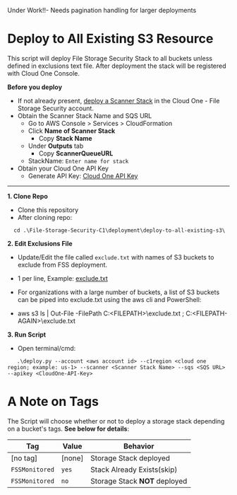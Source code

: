 Under Work!!- Needs pagination handling for larger deployments

# Deploy to All Existing S3 Resource
This script will deploy File Storage Security Stack to all buckets unless defined in exclusions text file. After deployment the stack will be registered with Cloud One Console. 

**Before you deploy**

   * If not already present, [deploy a Scanner Stack](https://cloudone.trendmicro.com/docs/file-storage-security/stack-add-aws/) in the Cloud One - File Storage Security account.
  * Obtain the Scanner Stack Name and SQS URL
      - Go to AWS Console > Services > CloudFormation
      - Click **Name of Scanner Stack**
         - Copy **Stack Name** 
      - Under **Outputs** tab
         - Copy **ScannerQueueURL**
      - StackName: `Enter name for stack`
   * Obtain your Cloud One API Key
      - Generate API Key: [Cloud One API Key](https://cloudone.trendmicro.com/docs/account-and-user-management/c1-api-key/)

<hr>

**1. Clone Repo**
 - Clone this repository
 - After cloning repo:
 ```
   cd .\File-Storage-Security-C1\deployment\deploy-to-all-existing-s3\
```

**2. Edit Exclusions File**
   * Update/Edit the file called `exclude.txt` with names of S3 buckets to exclude from FSS deployment.
   - 1 per line, Example: [exclude.txt](https://github.com/JustinDPerkins/File-Storage-Security-C1/blob/main/deployment/deploy-to-all-existing-s3/exclude.txt)
   * For organizations with a large number of buckets, a list of S3 buckets can be piped into exclude.txt using the aws cli and PowerShell:
   - aws s3 ls | Out-File -FilePath C:\<FILEPATH>\exclude.txt ; C:\<FILEPATH-AGAIN>\exclude.txt

**3. Run Script**
   - Open terminal/cmd:
   ```
      .\deploy.py --account <aws account id> --c1region <cloud one region; example: us-1> --scanner <Scanner Stack Name> --sqs <SQS URL> --apikey <CloudOne-API-Key>
   ```  


# A Note on Tags

The Script will choose whether or not to deploy a storage stack depending on a bucket's tags. **See below for details**:

| Tag            | Value  | Behavior                       |
| -------------- | ------ | ------------------------------ |
| [no tag]       | [none] | Storage Stack deployed         |
| `FSSMonitored` | `yes`  | Stack Already Exists(skip)     |
| `FSSMonitored` | `no`   | Storage Stack **NOT** deployed |
